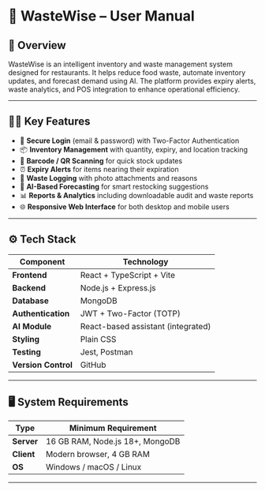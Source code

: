 # 🧾 WasteWise – User Manual

## 📘 Overview
WasteWise is an intelligent inventory and waste management system designed for restaurants. It helps reduce food waste, automate inventory updates, and forecast demand using AI. The platform provides expiry alerts, waste analytics, and POS integration to enhance operational efficiency.

---

## 🧑‍💻 Key Features
- 🔐 **Secure Login** (email & password) with Two-Factor Authentication                                         
- 📦 **Inventory Management** with quantity, expiry, and location tracking
- 🧾 **Barcode / QR Scanning** for quick stock updates
- ⏰ **Expiry Alerts** for items nearing their expiration
- 📸 **Waste Logging** with photo attachments and reasons                      
- 🤖 **AI-Based Forecasting** for smart restocking suggestions                                        
- 📊 **Reports & Analytics** including downloadable audit and waste reports
- 🌐 **Responsive Web Interface** for both desktop and mobile users

---

## ⚙️ Tech Stack

| Component | Technology |
|------------|-------------|
| **Frontend** | React + TypeScript + Vite |
| **Backend** | Node.js + Express.js |
| **Database** | MongoDB |
| **Authentication** | JWT + Two-Factor (TOTP) |
| **AI Module** | React-based assistant (integrated) |
| **Styling** | Plain CSS |
| **Testing** | Jest, Postman |
| **Version Control** | GitHub |

---

## 🖥 System Requirements

| Type | Minimum Requirement |
|------|----------------------|
| **Server** | 16 GB RAM, Node.js 18+, MongoDB |
| **Client** | Modern browser, 4 GB RAM |
| **OS** | Windows / macOS / Linux |

---
